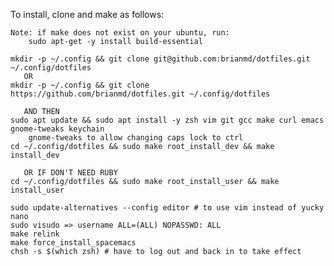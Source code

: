 To install, clone and make as follows:

    Note: if make does not exist on your ubuntu, run:
        sudo apt-get -y install build-essential

    mkdir -p ~/.config && git clone git@github.com:brianmd/dotfiles.git ~/.config/dotfiles
       OR
    mkdir -p ~/.config && git clone https://github.com/brianmd/dotfiles.git ~/.config/dotfiles

       AND THEN
    sudo apt update && sudo apt install -y zsh vim git gcc make curl emacs gnome-tweaks keychain
        gnome-tweaks to allow changing caps lock to ctrl
    cd ~/.config/dotfiles && sudo make root_install_dev && make install_dev

       OR IF DON'T NEED RUBY
    cd ~/.config/dotfiles && sudo make root_install_user && make install_user

    sudo update-alternatives --config editor # to use vim instead of yucky nano
    sudo visudo => username ALL=(ALL) NOPASSWD: ALL
    make relink
    make force_install_spacemacs
    chsh -s $(which zsh) # have to log out and back in to take effect
